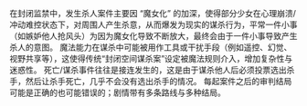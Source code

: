 在封闭监禁中，发生杀人案件主要因 “魔女化” 的加深，使得部分少女在心理崩溃/冲动难控状态下，对周围人产生杀意，从而爆发为现实的谋杀行为，平常一件小事（如嫉妒他人抢风头）为因为魔女化导致不断放大，最终会由于一件小事导致产生杀人的意图。 
魔法能力在谋杀中可能被用作工具或干扰手段（例如遥控、幻觉、视野共享等），这使得传统“封闭空间谋杀案”设定被魔法规则介入，增加复杂性与迷惑性。 
死亡/谋杀事件往往是接连发生的，这是由于谋杀他人后必须投票选出杀手，然后让杀手死亡，几乎不会没有选出杀手的情况。
每起案件之后的审判结局可能是正确的也可能错误的；剧情带有多条路线与多种结局。